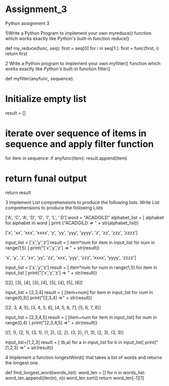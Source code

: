 # Assignment_3
Python assignment 3

1)Write a Python Program to implement your own myreduce() function which works exactly
like Python's built-in function reduce()

def my_reduce(func, seq):
   first = seq[0]
   for i in seq[1:]:
    first = func(first, i)
   return first
   
   
2 Write a Python program to implement your own myfilter() function which works exactly like
Python's built-in function filter()

def myfilter(anyfunc, sequence):
 # Initialize empty list
 result = []
 # iterate over sequence of items in sequence and apply filter function
 for item in sequence:
  if anyfunc(item):
   result.append(item)

 # return funal output
 return result

3 Implement List comprehensions to produce the following lists.
Write List comprehensions to produce the following Lists


['A', 'C', 'A', 'D', 'G', 'I', ’L’, ‘ D’]
word = "ACADGILD"
alphabet_list = [ alphabet for alphabet in word ]
print ("ACADGILD => " + str(alphabet_list))

['x', 'xx', 'xxx', 'xxxx', 'y', 'yy', 'yyy', 'yyyy', 'z', 'zz', 'zzz', 'zzzz']

input_list = ['x','y','z']
result = [ item*num for item in input_list for num in range(1,5)  ]
print("['x','y','z'] => " +   str(result))

'x', 'y', 'z', 'xx', 'yy', 'zz', 'xxx', 'yyy', 'zzz', 'xxxx', 'yyyy', 'zzzz']

input_list = ['x','y','z']
result = [ item*num for num in range(1,5) for item in input_list  ]
print("['x','y','z'] => " +   str(result))


[[2], [3], [4], [3], [4], [5], [4], [5], [6]]

input_list = [2,3,4]
result = [ [item+num] for item in input_list for num in range(0,3)]
print("[2,3,4] =>" +  str(result))

[[2, 3, 4, 5], [3, 4, 5, 6], [4, 5, 6, 7], [5, 6, 7, 8]]

input_list = [2,3,4,5]
result = [ [item+num for item in input_list] for num in range(0,4)  ]
print("[2,3,4,5] =>" +  str(result))

[(1, 1), (2, 1), (3, 1), (1, 2), (2, 2), (3, 2), (1, 3), (2, 3), (3, 3)]

input_list=[1,2,3]
result = [ (b,a) for a in input_list for b in input_list]
print("[1,2,3] =>" +  str(result))

4 Implement a function longestWord() that takes a list of words and returns the longest one.

def find_longest_word(words_list):
    word_len = []
    for n in words_list:
        word_len.append((len(n), n))
    word_len.sort()
    return word_len[-1][1]
